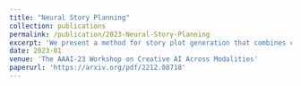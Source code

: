 ```yaml
---
title: "Neural Story Planning"
collection: publications
permalink: /publication/2023-Neural-Story-Planning
excerpt: 'We present a method for story plot generation that combines causal planning with neural language models. By using commonsense knowledge to recursively expand story plots in a backward chaining fashion, our system improves narrative coherence. Automatic evaluations show that this approach generates more coherent plotlines than several strong baselines.'
date: 2023-01
venue: 'The AAAI-23 Workshop on Creative AI Across Modalities'
paperurl: 'https://arxiv.org/pdf/2212.08718'
---
```


